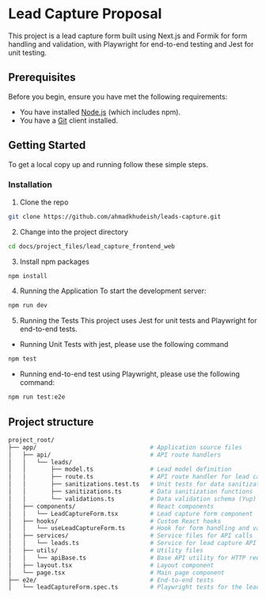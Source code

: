 # Lead Capture Proposal

This project is a lead capture form built using Next.js and Formik for form handling and validation, with Playwright for end-to-end testing and Jest for unit testing.

## Prerequisites

Before you begin, ensure you have met the following requirements:

- You have installed [Node.js](https://nodejs.org/) (which includes npm).
- You have a [Git](https://git-scm.com/) client installed.

## Getting Started

To get a local copy up and running follow these simple steps.

### Installation

1. Clone the repo

```sh
git clone https://github.com/ahmadkhudeish/leads-capture.git
```

2. Change into the project directory

```sh
cd docs/project_files/lead_capture_frontend_web
```

3. Install npm packages

```sh
npm install
```

4. Running the Application
   To start the development server:

```sh
npm run dev
```

5. Running the Tests
   This project uses Jest for unit tests and Playwright for end-to-end tests.

- Running Unit Tests with jest, please use the following command

```sh
npm test
```

- Running end-to-end test using Playwright, please use the following command:

```sh
npm run test:e2e
```

## Project structure

```sh
project_root/
├── app/                                # Application source files
│   ├── api/                            # API route handlers
│   │   └── leads/
│   │       ├── model.ts                # Lead model definition
│   │       ├── route.ts                # API route handler for lead capture
│   │       ├── sanitizations.test.ts   # Unit tests for data sanitization
│   │       ├── sanitizations.ts        # Data sanitization functions
│   │       └── validations.ts          # Data validation schema (Yup)
│   ├── components/                     # React components
│   │   └── LeadCaptureForm.tsx         # Lead capture form component
│   ├── hooks/                          # Custom React hooks
│   │   └── useLeadCaptureForm.ts       # Hook for form handling and validation
│   ├── services/                       # Service files for API calls
│   │   └── leads.ts                    # Service for lead capture API calls
│   ├── utils/                          # Utility files
│   │   └── apiBase.ts                  # Base API utility for HTTP requests
│   ├── layout.tsx                      # Layout component
│   └── page.tsx                        # Main page component
├── e2e/                                # End-to-end tests
│   └── leadCaptureForm.spec.ts         # Playwright tests for the lead capture form
```
